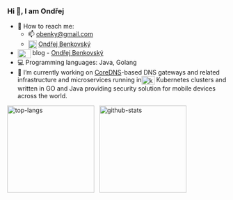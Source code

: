 ### Hi 👋, I am Ondřej

- 👤 How to reach me: 
  - 📫  obenky@gmail.com
  - <a href="https://www.linkedin.com/in/ond%C5%99ej-benkovsk%C3%BD-5b0842ba" target="blank"><img align="center" src="https://cdn.jsdelivr.net/npm/simple-icons@3.0.1/icons/linkedin.svg" alt="Tantalor93" height="20" width="20" /></a> [Ondřej Benkovský](https://www.linkedin.com/in/ond%C5%99ej-benkovsk%C3%BD-5b0842ba/)
- <a href="https://medium.com/" target="blank"><img align="center" src="https://cdn.jsdelivr.net/npm/simple-icons@3.0.1/icons/medium.svg" alt="medium" height="20" width="30" /></a> blog -  [Ondřej Benkovský](https://medium.com/@obenky)
- 💻 Programming languages: Java, Golang
- 👷 I’m currently working on [CoreDNS](https://github.com/coredns/coredns)-based DNS gateways and related infrastructure and microservices running in<a href="https://kubernetes.io/" target="blank"><img align="center" src="https://cdn.jsdelivr.net/npm/simple-icons@3.0.1/icons/kubernetes.svg" alt="kubernetes" height="20" width="30" /></a>
Kubernetes clusters and written in GO and Java providing security solution for mobile devices across the world.

<p>
  <img height=200 align="center" src="https://benky-github-readme-stats.vercel.app/api/top-langs/?username=tantalor93&layout=compact&role=OWNER&hide=tex" alt="top-langs"/>
  &nbsp;
  <img height=200 align="center" src="https://benky-github-readme-stats.vercel.app/api?username=tantalor93&show_icons=true&role=OWNER&card_width=400px" alt="github-stats" />
</p> 
